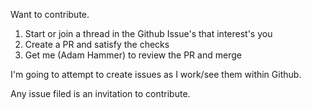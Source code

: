 Want to contribute. 

1) Start or join a thread in the Github Issue's that interest's you
2) Create a PR and satisfy the checks
3) Get me (Adam Hammer) to review the PR and merge

I'm going to attempt to create issues as I work/see them within Github.

Any issue filed is an invitation to contribute. 
